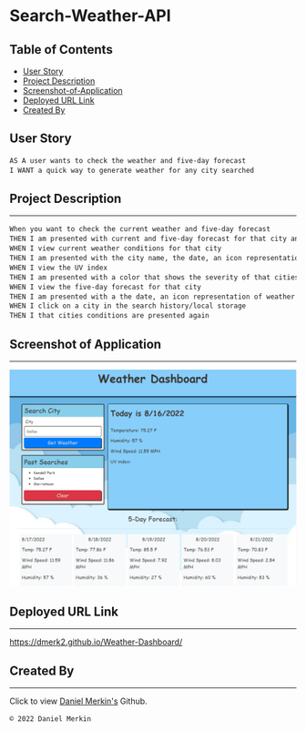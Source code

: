 # Search-Weather-API

## Table of Contents
  - [User Story](#user-story)
  - [Project Description](#project-description)
  - [Screenshot-of-Application](#screenshot-of-application)
  - [Deployed URL Link](#deployed-url-link)
  - [Created By](#created-by)

## User Story

```md
AS A user wants to check the weather and five-day forecast
I WANT a quick way to generate weather for any city searched
```

## Project Description
---

```md
When you want to check the current weather and five-day forecast
THEN I am presented with current and five-day forecast for that city and that city is added to local storage
WHEN I view current weather conditions for that city
THEN I am presented with the city name, the date, an icon representation of weather conditions, the temperature, the humidity, the wind speed, and the UV index
WHEN I view the UV index
THEN I am presented with a color that shows the severity of that cities UV index
WHEN I view the five-day forecast for that city
THEN I am presented with a the date, an icon representation of weather conditions, the temperature, the wind speed, and the humidity
WHEN I click on a city in the search history/local storage
THEN I that cities conditions are presented again
```

## Screenshot of Application
---
<img src="./Images/screenshot.png">

## Deployed URL Link
---

https://dmerk2.github.io/Weather-Dashboard/

## Created By
---

Click to view <a href="https://github.com/dmerk2">Daniel Merkin's</a> Github.

```md
© 2022 Daniel Merkin
```
